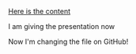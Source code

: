 [Here is the content](src/index.md)

I am giving the presentation now

Now I'm changing the file on GitHub!
